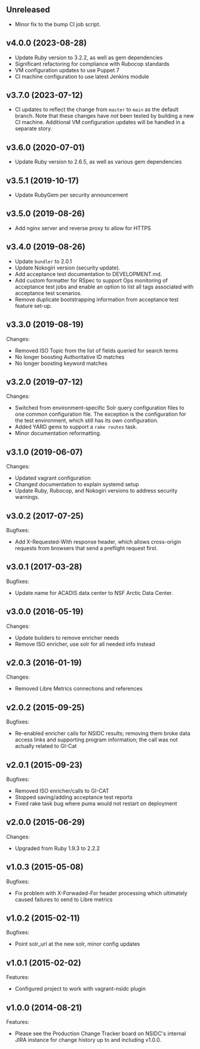 ## Unreleased

  - Minor fix to the bump CI job script.

## v4.0.0 (2023-08-28)

  - Update Ruby version to 3.2.2, as well as gem dependencies
  - Significant refactoring for compliance with Rubocop standards
  - VM configuration updates to use Puppet 7
  - CI machine configuration to use latest Jenkins module

## v3.7.0 (2023-07-12)

  - CI updates to reflect the change from `master` to `main` as the default
    branch. Note that these changes have *not* been tested by building a new CI
    machine. Additional VM configuration updates will be handled in a separate
    story.

## v3.6.0 (2020-07-01)

  - Update Ruby version to 2.6.5, as well as various gem dependencies

## v3.5.1 (2019-10-17)

  - Update RubyGem per security announcement

## v3.5.0 (2019-08-26)  
  
  - Add nginx server and reverse proxy to allow for HTTPS

## v3.4.0 (2019-08-26)

  - Update `bundler` to 2.0.1
  - Update Nokogiri version (security update).
  - Add acceptance test documentation to DEVELOPMENT.md.
  - Add custom formatter for RSpec to support Ops monitoring of acceptance test
    jobs and enable an option to list all tags associated with acceptance test
    scenarios.
  - Remove duplicate bootstrapping information from acceptance test feature set-up.

## v3.3.0 (2019-08-19)

Changes:

  - Removed ISO Topic from the list of fields queried for search terms
  - No longer boosting Authoritative ID matches
  - No longer boosting keyword matches

## v3.2.0 (2019-07-12)

Changes:

  - Switched from environment-specific Solr query configuration files to one
    common configuration file. The exception is the configuration for the test
    environment, which still has its own configuration.
  - Added YARD gems to support a `rake routes` task.
  - Minor documentation reformatting.

## v3.1.0 (2019-06-07)

Changes:

  - Updated vagrant configuration
  - Changed documentation to explain systemd setup
  - Update Ruby, Rubocop, and Nokogiri versions to address security warnings.

## v3.0.2 (2017-07-25)

Bugfixes:

  - Add X-Requested-With response header, which allows cross-origin requests
    from browsers that send a preflight request first.

## v3.0.1 (2017-03-28)

Bugfixes:

  - Update name for ACADIS data center to NSF Arctic Data Center.

## v3.0.0 (2016-05-19)

Changes:

  - Update builders to remove enricher needs
  - Remove ISO enricher, use solr for all needed info instead

## v2.0.3 (2016-01-19)

Changes:

  - Removed Libre Metrics connections and references

## v2.0.2 (2015-09-25)

Bugfixes:

  - Re-enabled enricher calls for NSIDC results; removing them broke data access
    links and supporting program information; the call was not actually related
    to GI-Cat

## v2.0.1 (2015-09-23)

Bugfixes:

  - Removed ISO enricher/calls to GI-CAT
  - Stopped saving/adding acceptance test reports
  - Fixed rake task bug where puma would not restart on deployment

## v2.0.0 (2015-06-29)

Changes:

  - Upgraded from Ruby 1.9.3 to 2.2.2

## v1.0.3 (2015-05-08)

Bugfixes:

  - Fix problem with X-Forwaded-For header processing
    which ultimately caused failures to send to Libre
    metrics

## v1.0.2 (2015-02-11)

Bugfixes:

  - Point solr_url at the new solr, minor config updates

## v1.0.1 (2015-02-02)

Features:

  - Configured project to work with vagrant-nsidc plugin

## v1.0.0 (2014-08-21)

Features:

  - Please see the Production Change Tracker board on NSIDC's internal JIRA
    instance for change history up to and including v1.0.0.

